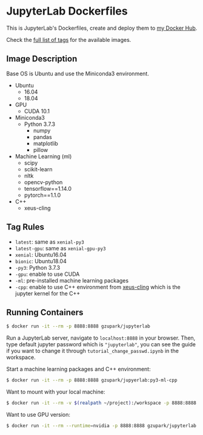# JupyterLab Dockerfiles

This is JupyterLab's Dockerfiles, create and deploy them to [my Docker Hub](https://hub.docker.com/r/gzupark/jupyterlab/).

Check the [full list of tags](https://hub.docker.com/r/gzupark/jupyterlab/tags/) for the available images.

## Image Description

Base OS is Ubuntu and use the Miniconda3 environment.

- Ubuntu
  - 16.04
  - 18.04
- GPU
  - CUDA 10.1
- Miniconda3
  - Python 3.7.3
    - numpy
    - pandas
    - matplotlib
    - pillow
- Machine Learning (ml)
  - scipy
  - scikit-learn
  - nltk
  - opencv-python
  - tensorflow==1.14.0
  - pytorch==1.1.0
- C++
  - xeus-cling

## Tag Rules

- `latest`: same as `xenial-py3`
- `latest-gpu`: same as `xenial-gpu-py3`
- `xenial`: Ubuntu16.04
- `bionic`: Ubuntu18.04
- `-py3`: Python 3.7.3
- `-gpu`: enable to use CUDA
- `-ml`: pre-installed machine learning packages
- `-cpp`: enable to use C++ environment from [xeus-cling](https://github.com/QuantStack/xeus-cling) which is the jupyter kernel for the C++

## Running Containers

```sh
$ docker run -it --rm -p 8888:8888 gzupark/jupyterlab
```

Run a JupyterLab server, navigate to `localhost:8888` in your browser. Then, type default jupyter password which is `"jupyterlab"`, you can see the guide if you want to change it through `tutorial_change_passwd.ipynb` in the workspace.


Start a machine learning packages and C++ environment:
```sh
$ docker run -it --rm -p 8888:8888 gzupark/jupyerlab:py3-ml-cpp
```

Want to mount with your local machine:
```sh
$ docker run -it --rm -v $(realpath ~/project):/workspace -p 8888:8888 gzupark/jupyterlab
```

Want to use GPU version:
```sh
$ docker run -it --rm --runtime=nvidia -p 8888:8888 gzupark/jupyterlab:latest-gpu
```
